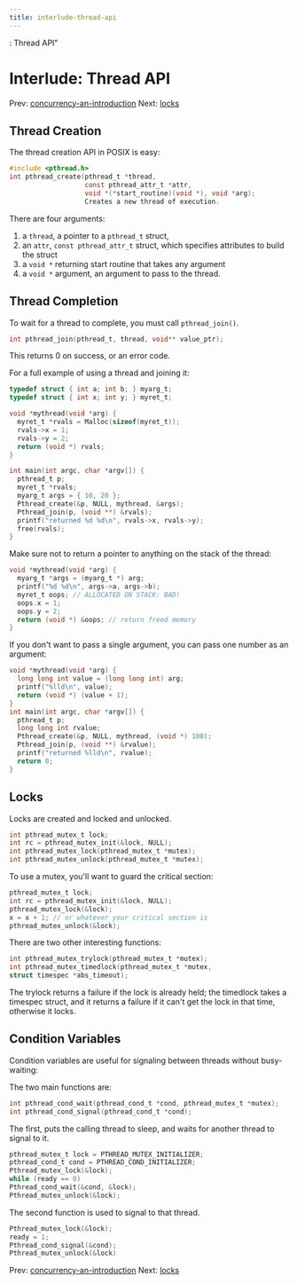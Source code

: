 ```yaml
---
title: interlude-thread-api
---
```


: Thread API"

# Interlude: Thread API

Prev:
[concurrency-an-introduction](concurrency-an-introduction.md)
Next: [locks](locks.md)

## Thread Creation

The thread creation API in POSIX is easy:

```c
#include <pthread.h>
int pthread_create(pthread_t *thread,
                   const pthread_attr_t *attr,
                   void *(*start_routine)(void *), void *arg);
                   Creates a new thread of execution.
```

There are four arguments:
1. a `thread`, a pointer to a `pthread_t` struct,
2. an `attr`, `const pthread_attr_t` struct, which specifies attributes
   to build the struct
3. a `void *` returning start routine that takes any argument
4. a `void *` argument, an argument to pass to the thread.

## Thread Completion

To wait for a thread to complete, you must call `pthread_join()`.

```c
int pthread_join(pthread_t, thread, void** value_ptr);
```

This returns 0 on success, or an error code.

For a full example of using a thread and joining it:

```c
typedef struct { int a; int b; } myarg_t;
typedef struct { int x; int y; } myret_t;

void *mythread(void *arg) {
  myret_t *rvals = Malloc(sizeof(myret_t));
  rvals->x = 1;
  rvals->y = 2;
  return (void *) rvals;
}

int main(int argc, char *argv[]) {
  pthread_t p;
  myret_t *rvals;
  myarg_t args = { 10, 20 };
  Pthread_create(&p, NULL, mythread, &args);
  Pthread_join(p, (void **) &rvals);
  printf("returned %d %d\n", rvals->x, rvals->y);
  free(rvals);
}
```

Make sure not to return a pointer to anything on the stack of the
thread:

```c
void *mythread(void *arg) {
  myarg_t *args = (myarg_t *) arg;
  printf("%d %d\n", args->a, args->b);
  myret_t oops; // ALLOCATED ON STACK: BAD!
  oops.x = 1;
  oops.y = 2;
  return (void *) &oops; // return freed memory
}
```

If you don't want to pass a single argument, you can pass one number as
an argument:

```c
void *mythread(void *arg) {
  long long int value = (long long int) arg;
  printf("%lld\n", value);
  return (void *) (value + 1);
}
int main(int argc, char *argv[]) {
  pthread_t p;
  long long int rvalue;
  Pthread_create(&p, NULL, mythread, (void *) 100);
  Pthread_join(p, (void **) &rvalue);
  printf("returned %lld\n", rvalue);
  return 0;
}
```

## Locks

Locks are created and locked and unlocked.

```c
int pthread_mutex_t lock;
int rc = pthread_mutex_init(&lock, NULL);
int pthread_mutex_lock(pthread_mutex_t *mutex);
int pthread_mutex_unlock(pthread_mutex_t *mutex);
```

To use a mutex, you'll want to guard the critical section:

```c
pthread_mutex_t lock;
int rc = pthread_mutex_init(&lock, NULL);
pthread_mutex_lock(&lock);
x = x + 1; // or whatever your critical section is
pthread_mutex_unlock(&lock);
```

There are two other interesting functions:

```c
int pthread_mutex_trylock(pthread_mutex_t *mutex);
int pthread_mutex_timedlock(pthread_mutex_t *mutex,
struct timespec *abs_timeout);
```

The trylock returns a failure if the lock is already held;
the timedlock takes a timespec struct, and it returns a failure if it
can't get the lock in that time, otherwise it locks.

## Condition Variables

Condition variables are useful for signaling between threads without
busy-waiting:

The two main functions are:

```c
int pthread_cond_wait(pthread_cond_t *cond, pthread_mutex_t *mutex);
int pthread_cond_signal(pthread_cond_t *cond);
```

The first, puts the calling thread to sleep, and waits for another
thread to signal to it.

```c
pthread_mutex_t lock = PTHREAD_MUTEX_INITIALIZER;
pthread_cond_t cond = PTHREAD_COND_INITIALIZER;
Pthread_mutex_lock(&lock);
while (ready == 0)
Pthread_cond_wait(&cond, &lock);
Pthread_mutex_unlock(&lock);
```

The second function is used to signal to that thread.

```c
Pthread_mutex_lock(&lock);
ready = 1;
Pthread_cond_signal(&cond);
Pthread_mutex_unlock(&lock)
```

Prev:
[concurrency-an-introduction](concurrency-an-introduction.md)
Next: [locks](locks.md)
